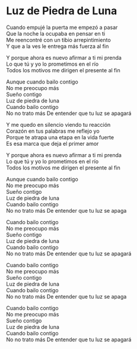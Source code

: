 # Luz de Piedra de Luna  

Cuando empujé la puerta me empezó a pasar  
Que la noche la ocupaba en pensar en ti  
Me reencontré con un tibio arrepintimiento  
Y que a la ves le entrega más fuerza al fin  

Y porque ahora es nuevo afirmar a ti mi prenda  
Lo que tú y yo lo prometimos en el río  
Todos los motivos me dirigen el presente al fin  

Aunque cuando bailo contigo  
No me preocupo más  
Sueño contigo  
Luz de piedra de luna  
Cuando bailo contigo  
No no trato más
De entender que tu luz se apagará  

Y me quedo en silencio viendo tu reacción  
Corazón en tus palabras me reflejo yo  
Porque te atrapa una etapa en la vida fuerte  
Es esa marca que deja el primer amor  

Y porque ahora es nuevo afirmar a ti mi prenda  
Lo que tú y yo lo prometimos en el río  
Todos los motivos me dirigen el presente al fin  

Aunque cuando bailo contigo  
No me preocupo más  
Sueño contigo  
Luz de piedra de luna  
Cuando bailo contigo  
No no trato más
De entender que tu luz se apaga  

Cuando bailo contigo  
No me preocupo más  
Sueño contigo  
Luz de piedra de luna  
Cuando bailo contigo  
No no trato más
De entender que tu luz se apagará  

Cuando bailo contigo  
No me preocupo más  
Sueño contigo  
Luz de piedra de luna  
Cuando bailo contigo  
No no trato más
De entender que tu luz se apaga  

Cuando bailo contigo  
No me preocupo más  
Sueño contigo  
Luz de piedra de luna  
Cuando bailo contigo  
No no trato más
De entender que tu luz se apagará  
